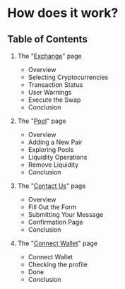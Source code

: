 # How does it work?

## Table of Contents

1. The "[Exchange](./howdoesitwork/exchange-page.md)" page

   - Overview
   - Selecting Cryptocurrencies
   - Transaction Status
   - User Warnings
   - Execute the Swap
   - Conclusion

2. The "[Pool](./howdoesitwork/pool-page.md)" page

   - Overview
   - Adding a New Pair
   - Exploring Pools
   - Liquidity Operations
   - Remove Liquidity
   - Conclusion

3. The "[Contact Us](./howdoesitwork/contact-us-page.md)" page

   - Overview
   - Fill Out the Form
   - Submitting Your Message
   - Confirmation Page
   - Conclusion

4. The "[Connect Wallet](./howdoesitwork/connect-wallet-page.md)" page

   - Connect Wallet
   - Checking the profile
   - Done
   - Conclusion
